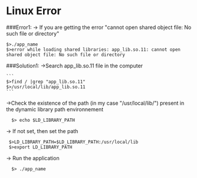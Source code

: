 # Linux Error

###Error1:
-> If you are getting the error "cannot open shared object file: No such file or directory"
  ```
  $>./app_name
  $>error while loading shared libraries: app_lib.so.11: cannot open shared object file: No such file or directory
  ```

###Solution1:
->Search app_lib.so.11 file in the computer 

    ```
    $>find / |grep "app_lib.so.11"
    $>/usr/local/lib/app_lib.so.11
    ```
->Check the existence of the path (in my case "/usr/local/lib/") present in the dynamic library path environnement 
```
  $> echo $LD_LIBRARY_PATH
 ```
 -> If not set, then set the path 
 ```
  $>LD_LIBRARY_PATH=$LD_LIBRARY_PATH:/usr/local/lib
  $>export LD_LIBRARY_PATH
  ```
-> Run the application
```
  $> ./app_name
```
